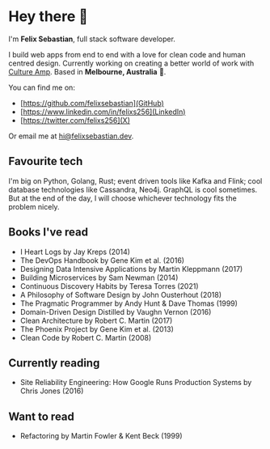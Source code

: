 # Hey there 👋

I'm **Felix Sebastian**, full stack software developer.

I build web apps from end to end with a love for clean code and human centred design. Currently working on creating a better world of work with [Culture Amp](https://www.cultureamp.com/). Based in **Melbourne, Australia** 🐨.

You can find me on:
- [https://github.com/felixsebastian](GitHub)
- [https://www.linkedin.com/in/felixs256](LinkedIn)
- [https://twitter.com/felixs256](X)

Or email me at [hi@felixsebastian.dev](mailto:hi@felixsebastian.dev).

## Favourite tech

I'm big on Python, Golang, Rust; event driven tools like Kafka and Flink; cool database technologies like Cassandra, Neo4j. GraphQL is cool sometimes. But at the end of the day, I will choose whichever technology fits the problem nicely.

## Books I've read
- I Heart Logs by Jay Kreps (2014)
- The DevOps Handbook by Gene Kim et al. (2016)
- Designing Data Intensive Applications by Martin Kleppmann (2017)
- Building Microservices by Sam Newman (2014)
- Continuous Discovery Habits by Teresa Torres (2021)
- A Philosophy of Software Design by John Ousterhout (2018)
- The Pragmatic Programmer by Andy Hunt & Dave Thomas (1999)
- Domain-Driven Design Distilled by Vaughn Vernon (2016)
- Clean Architecture by Robert C. Martin (2017)
- The Phoenix Project by Gene Kim et al. (2013)
- Clean Code by Robert C. Martin (2008)

## Currently reading
- Site Reliability Engineering: How Google Runs Production Systems by Chris Jones (2016)

## Want to read
- Refactoring by Martin Fowler & Kent Beck (1999)
